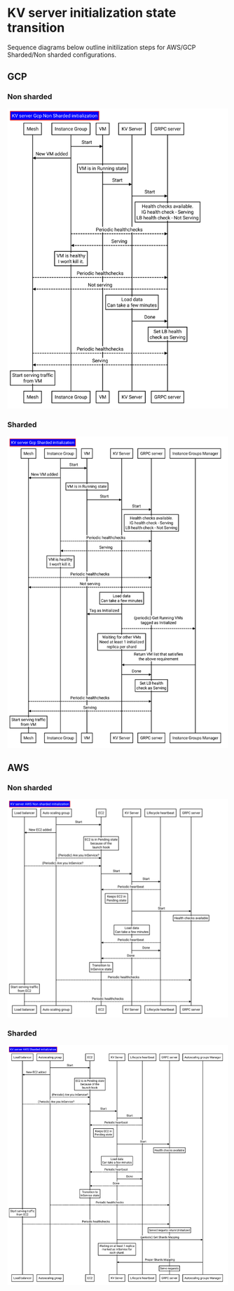 # KV server initialization state transition

Sequence diagrams below outline initilization steps for AWS/GCP Sharded/Non sharded configurations.

## GCP

### Non sharded

![GCP Non sharded initialization](assets/gcp_nonsharded_init.svg)

### Sharded

![GCP Sharded initialization](assets/gcp_sharded_init.svg)

## AWS

### Non sharded

![AWS Non sharded initialization](assets/aws_nonsharded_init.svg)

### Sharded

![AWS Sharded initialization](assets/aws_sharded_init.svg)
